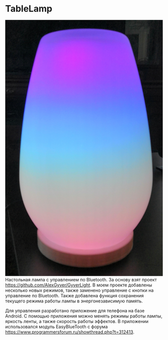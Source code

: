 # TableLamp

![Example](https://github.com/KozyarValeriy/TableLamp/blob/master/Example/IMG_20190611_172611.jpg)
Настольная лампа с управлением по Bluetooth.
За основу взят проект https://github.com/AlexGyver/GyverLight. В моем проекте добавлены несколько новых режимов, также заменено управление с кнопки на управление по Bluetooth. Также добавлена функция сохранения текущего режима работы лампы в энергонезависимую память.

Для управления разработано приложение для телефона на базе Android. С помощью приложения можно менять режимы работы лампы, яркость ленты, а также скорость работы эффектов.
В приложении использовался модуль EasyBlueTooth с форума https://www.programmersforum.ru/showthread.php?t=312413.

